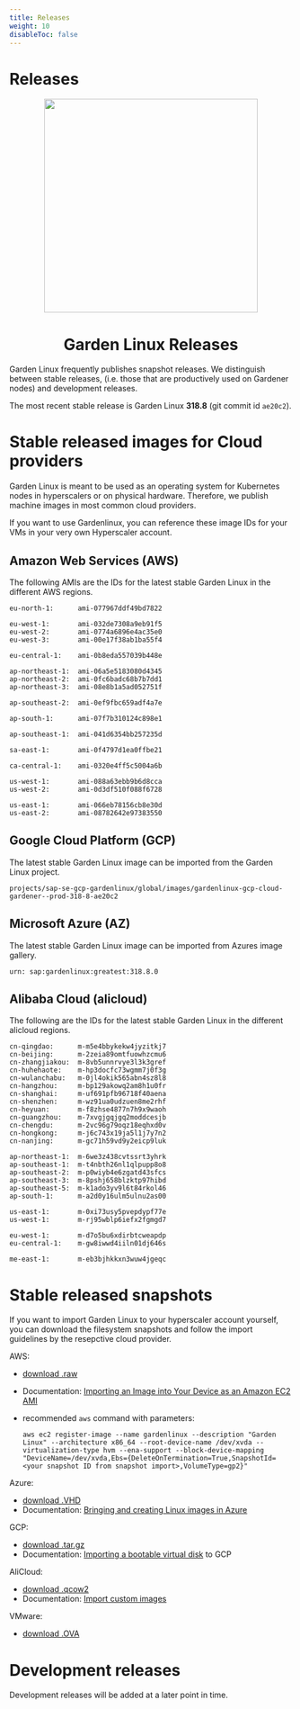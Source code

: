 ```yaml
---
title: Releases
weight: 10
disableToc: false
---
```


# Releases

<p align="center">
  <img
     src="https://raw.githubusercontent.com/gardenlinux/gardenlinux/main/logo/gardenlinux.svg"
     width="380"
  />
  <h1 align="center">Garden Linux Releases</h1>
 </a>
</p>

Garden Linux frequently publishes snapshot releases. We distinguish between stable releases, (i.e. those that are productively used on Gardener nodes) and development releases.

The most recent stable release is Garden Linux **318.8** (git commit id `ae20c2`).

# Stable released images for Cloud providers

Garden Linux is meant to be used as an operating system for Kubernetes nodes in hyperscalers or on physical hardware. Therefore, we publish machine images in most common cloud providers.

If you want to use Gardenlinux, you can reference these image IDs for your VMs in your very own Hyperscaler account.

## Amazon Web Services (AWS)

The following AMIs are the IDs for the latest stable Garden Linux in the different AWS regions.

```
eu-north-1:      ami-077967ddf49bd7822

eu-west-1:       ami-032de7308a9eb91f5
eu-west-2:       ami-0774a6896e4ac35e0
eu-west-3:       ami-00e17f38ab1ba55f4

eu-central-1:    ami-0b8eda557039b448e

ap-northeast-1:  ami-06a5e5183080d4345
ap-northeast-2:  ami-0fc6badc68b7b7dd1
ap-northeast-3:  ami-08e8b1a5ad052751f

ap-southeast-2:  ami-0ef9fbc659adf4a7e

ap-south-1:      ami-07f7b310124c898e1

ap-southeast-1:  ami-041d6354bb257235d

sa-east-1:       ami-0f4797d1ea0ffbe21

ca-central-1:    ami-0320e4ff5c5004a6b

us-west-1:       ami-088a63ebb9b6d8cca
us-west-2:       ami-0d3df510f088f6728

us-east-1:       ami-066eb78156cb8e30d
us-east-2:       ami-08782642e97383550
```

## Google Cloud Platform (GCP)

The latest stable Garden Linux image can be imported from the Garden Linux project.

```
projects/sap-se-gcp-gardenlinux/global/images/gardenlinux-gcp-cloud-gardener--prod-318-8-ae20c2
```

## Microsoft Azure (AZ)

The latest stable Garden Linux image can be imported from Azures image gallery.

```
urn: sap:gardenlinux:greatest:318.8.0
```

## Alibaba Cloud (alicloud)

The following are the IDs for the latest stable Garden Linux in the different alicloud regions.

```
cn-qingdao:      m-m5e4bbykekw4jyzitkj7
cn-beijing:      m-2zeia89omtfuowhzcmu6
cn-zhangjiakou:  m-8vb5unnrvye3l3k3gref
cn-huhehaote:    m-hp3docfc73wgmm7j0f3g
cn-wulanchabu:   m-0jl4okik565abn4sz8l8
cn-hangzhou:     m-bp129akowq2am8h1u0fr
cn-shanghai:     m-uf691pfb96718f40aena
cn-shenzhen:     m-wz91ua0udzuen8me2rhf
cn-heyuan:       m-f8zhse4877n7h9x9waoh
cn-guangzhou:    m-7xvgjgqjgq2moddcesjb
cn-chengdu:      m-2vc96g79oqz18eqhxd0v
cn-hongkong:     m-j6c743x19ja5l1j7y7n2
cn-nanjing:      m-gc71h59vd9y2eicp9luk

ap-northeast-1:  m-6we3z438cvtssrt3yhrk
ap-southeast-1:  m-t4nbth26nl1qlpupp8o8
ap-southeast-2:  m-p0wiyb4e6zgatd43sfcs
ap-southeast-3:  m-8pshj658blzktp97hibd
ap-southeast-5:  m-k1ado3yv9l6t84rkol46
ap-south-1:      m-a2d0y16ulm5ulnu2as00

us-east-1:       m-0xi73usy5pvepdypf77e
us-west-1:       m-rj95wblp6iefx2fgmgd7

eu-west-1:       m-d7o5bu6xdirbtcweapdp
eu-central-1:    m-gw8iwwd4iiln01dj646s

me-east-1:       m-eb3bjhkkxn3wuw4jgeqc
```


# Stable released snapshots

If you want to import Garden Linux to your hyperscaler account yourself, you can download the filesystem snapshots and follow the import guidelines by the resepctive cloud provider.

AWS:
- [download .raw](https://gardenlinux.s3.eu-central-1.amazonaws.com/objects/2149b22bd7b3f2b76b9cb14ba24f205ee132f1a3)
- Documentation: [Importing an Image into Your Device as an Amazon EC2 AMI](https://docs.aws.amazon.com/snowball/latest/developer-guide/ec2-ami-import-cli.html)

- recommended `aws` command with parameters:
  ```shell
  aws ec2 register-image --name gardenlinux --description "Garden Linux" --architecture x86_64 --root-device-name /dev/xvda --virtualization-type hvm --ena-support --block-device-mapping "DeviceName=/dev/xvda,Ebs={DeleteOnTermination=True,SnapshotId=<your snapshot ID from snapshot import>,VolumeType=gp2}"
  ```

Azure:
- [download .VHD](https://gardenlinux.s3.eu-central-1.amazonaws.com/objects/5b0c9e7d9941a263eb9a99216e893884d5ff44a0)
- Documentation: [Bringing and creating Linux images in Azure](https://docs.microsoft.com/en-us/azure/virtual-machines/linux/imaging)

GCP:
- [download .tar.gz](https://gardenlinux.s3.eu-central-1.amazonaws.com/objects/89ceffabfc55de95dd6f00587e16d344ad251cca)
- Documentation: [Importing a bootable virtual disk](https://cloud.google.com/compute/docs/import/importing-virtual-disks#bootable) to GCP

AliCloud:
- [download .qcow2](https://gardenlinux.s3.eu-central-1.amazonaws.com/objects/cfc4233144437b2582b7053a423f7786f45ee188)
- Documentation: [Import custom images](https://www.alibabacloud.com/help/doc-detail/25464.htm)

VMware:
- [download .OVA](https://gardenlinux.s3.eu-central-1.amazonaws.com/objects/726ce0b438062dd48373e269c5588eb9ba9eb42c)


# Development releases

Development releases will be added at a later point in time.
